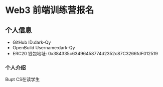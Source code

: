 # Web3 前端训练营报名

## 个人信息

* GitHub ID:dark-Qy
* OpenBuild Username:dark-Qy
* ERC20 钱包地址: 0x384335c63496458774d2352c87C3266fdF012519

### 个人介绍
Bupt CS在读学生